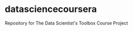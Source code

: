 datasciencecoursera
===================

Repository for The Data Scientist's Toolbox Course Project
